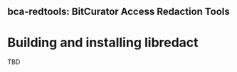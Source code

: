 bca-redtools: BitCurator Access Redaction Tools
-----------------------------------------------

# Building and installing libredact

TBD

